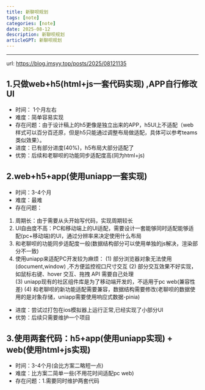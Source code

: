 ```yaml
---
title: 新聊呗规划
tags: [note]
categories: [note]
date: 2025-08-12
description: 新聊呗规划
articleGPT: 新聊呗规划
---
```


---
url: https://blog.imsyy.top/posts/2025/08121135


## 1.只做web+h5(html+js一套代码实现) ,APP自行修改UI

- 时间： 1个月左右
- 难度：简单容易实现
- 存在问题：由于设计稿上的h5更像是独立出来的APP，h5UI上不适配（web样式可以百分百还原，但是h5只能通过调整布局做适配，具体可以参考teams类似效果）。
- 进度：已有部分进度(40%)，h5布局大部分适配了
- 优势：后续和老聊呗的功能同步适配度高(同为html+js)

## 2.web+h5+app(使用uniapp一套实现)

- 时间：3-4个月
- 难度：最难
- 存在问题：

1. 周期长：由于需要从头开始写代码，实现周期较长 
2. UI自由度不高：PC和移动端上的UI适配，需要设计一套能够同时适配能够适配(pc+移动端)的UI，通过分辨率来决定使用什么布局
3. 和老聊呗的功能同步适配度一般(数据结构部分可以使用单独的js解决，渲染部分不一致)
4. 使用uniapp来适配PC开发较为麻烦：
    (1)  部分浏览器对象无法使用(document,window) ,不方便监控视口尺寸交互
    (2) 部分交互效果不好实现，如鼠标右键、hover 交互、拖拽 API 需要自己处理  
    (3) uniapp现有的社区组件库是为了移动端开发的，不适用于pc web(兼容性差)
    (4) 和老聊呗的新功能适配需要兼容，数据结构需要修改(老聊呗的数据使用的是对象存储，uniapp需要使用响应式数据-pinia)

- 进度：尝试过打包在ios模拟器上运行正常,已经实现了小部分UI
- 优势：后续只需要维护一个项目

## 3.使用两套代码：h5+app(使用uniapp实现) + web(使用html+js实现)

- 时间：3-4个月(会比方案二略短一点)
- 难度：比方案二简单一些(不用花时间适配pc web)
- 存在问题：1.需要同时维护两套代码
